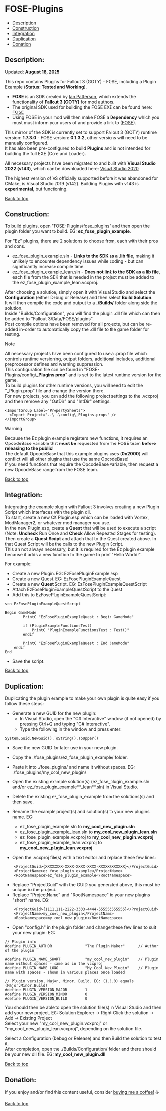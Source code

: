 # FOSE-Plugins  
  
 * [Description](#description)  
 * [Construction](#construction)  
 * [Integration](#integration)  
 * [Duplication](#duplication)  
 * [Donation](#donation)  
  
## Description:  
  
Updated: **August 18, 2025**  
  
This repo contains Plugins for Fallout 3 (GOTY) - FOSE, including a Plugin Example (**Status: Tested and Working**).  
  
 * **FOSE** is an SDK created by [Ian Patterson](https://github.com/ianpatt), which extends the functionality of **Fallout 3 (GOTY)** for mod authors.  
 * The original SDK used for building the FOSE EXE can be found here: [FOSE](https://fose.silverlock.org/)   
 * Using FOSE in your mod will then make FOSE a **Dependency** which you must must inform your users of and provide a link to ([FOSE](https://www.nexusmods.com/fallout3/mods/8606)).  
  
This mirror of the SDK is currently set to support Fallout 3 (GOTY) runtime version: **1.7.3.0** - FOSE version: **0.1.3.2**, other versions will need to be manually configured.  
It has also been pre-configured to build **Plugins** and is not intended for building the full EXE (Core and Loader).  
  
All necessary projects have been migrated to and built with **Visual Studio 2022 (v143)**, which can be downloaded here: [Visual Studio 2020](https://visualstudio.microsoft.com/downloads/)  
  
The highest version of VS officially supported before it was abandoned for CMake, is Visual Studio 2019 (v142). Building Plugins with v143 is **experimental**, but functioning.  


  
[Back to top](#fose-plugins)  
  
## Construction:  
  
To build plugins, open "FOSE-Plugins/fose_plugins" and then open the plugin folder you want to build. EG: **ez_fose_plugin_example**.  
  
For "Ez" plugins, there are 2 solutions to choose from, each with their pros and cons.  
  * ez_fose_plugin_example.sln - **Links to the SDK as a .lib file**, making it unlikely to encounter dependency issues while coding - but can significantly increase compile time.
  * ez_fose_plugin_example_lean.sln - **Does not link to the SDK as a lib file**, each file from the SDK that is needed in the project must be added to the ez_fose_plugin_example_lean.vcxproj.  
  
After choosing a solution, simply open it with Visual Studio and select the **Configuration** (either Debug or Release) and then select **Build Solution**.  
It will then compile the code and output to a **./Builds/** folder along side the solution.  
Inside "Builds/Configuration", you will find the plugin .dll file which can then be added to "Fallout 3/Data/FOSE/plugins".  
Post compile options have been removed for all projects, but can be re-added in-order to automatically copy the .dll file to the game folder for testing.  
  
> [!NOTE]  
> All necessary projects have been configured to use a .prop file which controls runtime versioning, output folders, additional includes, additional preprocessor defines and warning suppression.  
> This configuration file can be found in "FOSE-Plugins/config/**_Plugins.prop**" and is set to the latest runtime version for the game.  
> To build plugins for other runtime versions, you will need to edit the "_Plugin.prop" file and change the version there.  
> For new projects, you can add the following project settings to the .vcxproj and then remove any "OutDir" and "IntDir" settings.  
```
<ImportGroup Label="PropertySheets">  
  <Import Project="..\..\config\_Plugins.props" />  
</ImportGroup>  
```
  
> [!WARNING]
> Because the Ez plugin example registers new functions, it requires an OpcodeBase variable that **must be** requested from the FOSE team **before releasing to the public**!  
> The default OpcodeBase that this example plugins uses (**0x2000**) will conflict will all other plugins that use the same OpcodeBase!  
> If you need functions that require the OpcodeBase variable, then request a new OpcodeBase range from the FOSE team.  
  
[Back to top](#fose-plugins)  
  
## Integration:  
  
Integrating the example plugin with Fallout 3 involves creating a new Plugin Script which interfaces with the plugin dll.  
To start, create a new CK Plugin.esp which can be loaded with Vortex, ModManager2, or whatever mod manager you use.  
In the new Plugin.esp, create a **Quest** that will be used to execute a script (Note: **Uncheck** Run Once and **Check** Allow Repeated Stages for testing).  
Then create a **Quest Script** and attach that to the Quest created above. In that Quest Script will be the calls to the new Plugin Script.  
This an not always necessary, but it is required for the Ez plugin example because it adds a new function to the game to print "Hello World!".  
  
For example:  

 * Create a new Plugin. EG: EzFosePluginExample.esp  
 * Create a new Quest. EG: EzFosePluginExampleQuest  
 * Create a new **Quest** Script. EG: EzFosePluginExampleQuestScript  
 * Attach EzFosePluginExampleQuestScript to the Quest  
 * Add this to EzFosePluginExampleQuestScript:  
```
scn EzFosePluginExampleQuestScript  
  
Begin GameMode  
		PrintC "EzFosePluginExampleQuest : Begin GameMode"  
  
		if (PluginExampleFunctionsTest)  
			PrintC "PluginExampleFunctionsTest : Test()"  
		endif  
  
		PrintC "EzFosePluginExampleQuest : End GameMode"  
    endif  
End  
```
 * Save the script.
  
[Back to top](#fose-plugins)  
  
## Duplication:  
  
Duplicating the plugin example to make your own plugin is quite easy if you follow these steps:  
 * Generate a new GUID for the new plugin:  
   * In Visual Studio, open the "C# Interactive" window (if not opened) by pressing Ctrl+Q and typing "C# Interactive".  
   * Type the following in the window and press enter:  
```
System.Guid.NewGuid().ToString().ToUpper()  
```
  
 * Save the new GUID for later use in your new plugin.  
 * Copy the ./fose_plugins/ez_fose_plugin_example/ folder.  
 * Paste it into ./fose_plugins/ and name it without spaces. EG: ./fose_plugins/my_cool_new_plugin/  
 * Open the existing example solution(s) (ez_fose_plugin_example.sln and/or ez_fose_plugin_example**_lean**.sln) in Visual Studio.  
 * Delete the existing ez_fose_plugin_example from the solutions(s) and then save.  
 * Rename the example project(s) and solution(s) to your new plugins name. EG:  
   * ez_fose_plugin_example.sln to **my_cool_new_plugin.sln**  
   * ez_fose_plugin_example_lean.sln to **my_cool_new_plugin_lean.sln**  
   * ez_fose_plugin_example.vcxproj to **my_cool_new_plugin.vcxproj**  
   * ez_fose_plugin_example_lean.vcxproj to **my_cool_new_plugin_lean.vcxproj**  
  
 * Open the .vcxproj file(s) with a text editor and replace these few lines:  
```
    <ProjectGuid>{XXXXXXXX-XXXX-XXXX-XXXX-XXXXXXXXXXXX}</ProjectGuid>  
    <ProjectName>ez_fose_plugin_example</ProjectName>  
    <RootNamespace>ez_fose_plugin_example</RootNamespace>  
```
 * Replace "ProjectGuid" with the GUID you generated above, this must be unique to the project.  
 * Replace "ProjectName" and "RootNamespace" to your new plugins "short" name. EG:  
```
    <ProjectGuid>{11111111-2222-3333-4444-555555555555}</ProjectGuid>  
    <ProjectName>my_cool_new_plugin</ProjectName>  
    <RootNamespace>my_cool_new_plugin</RootNamespace>  
```
  
 * Open "config.h" in the plugin folder and change these few lines to suit your new plugin: EG:  
```
// Plugin info  
#define PLUGIN_AUTHOR				"The Plugin Maker"		// Author of the plugin  
  
#define PLUGIN_NAME_SHORT			"my_cool_new_plugin"	// Plugin name without spaces - same as in the vcxproj  
#define PLUGIN_NAME_LONG			"My Cool New Plugin"	// Plugin name with spaces - shown in various places once loaded  
  
// Plugin version, Major, Minor, Build. EG: (1.0.0) equals (Major.Minor.Build)  
#define PLUGIN_VERSION_MAJOR		1  
#define PLUGIN_VERSION_MINOR		0  
#define PLUGIN_VERSION_BUILD		0  
```
  
You should then be able to open the solution file(s) in Visual Studio and then add your new project. EG: Solution Explorer -> Right-Click the solution -> Add -> Existing Project  
Select your new "my_cool_new_plugin.vcxproj" or "my_cool_new_plugin_lean.vcxproj", depending on the solution file.  
  
Select a Configuration (Debug or Release) and then Build the solution to test it.  
After completion, open the ./Builds/Configuration/ folder and there should be your new dll file. EG: **my_cool_new_plugin.dll**  
  
[Back to top](#fose-plugins)  
  
## Donation:  
  
If you enjoy and/or find this content useful, consider [buying me a coffee!](https://www.paypal.com/donate/?hosted_button_id=757K44LRCMVRW) :coffee:  
  
[Back to top](#fose-plugins)


